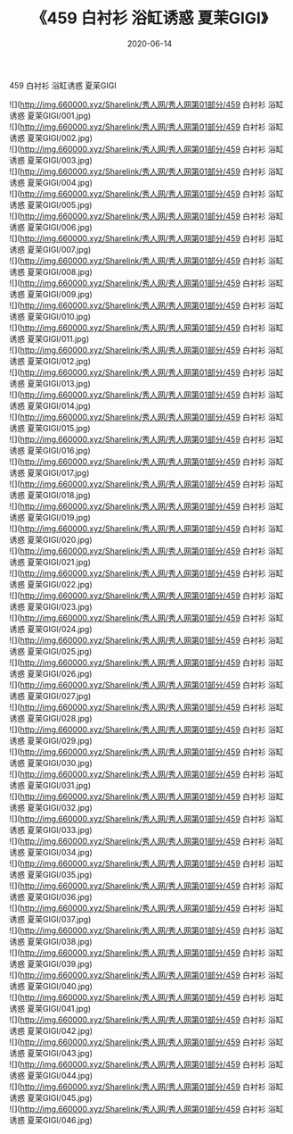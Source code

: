 ﻿---
layout: post
title:  《459 白衬衫 浴缸诱惑 夏茉GIGI》
date:   2020-06-14
img: http://img.660000.xyz/Sharelink/秀人网/秀人网第01部分/459 白衬衫 浴缸诱惑 夏茉GIGI/000.jpg
categories: [美女, 清纯, 唯美]
---

459 白衬衫 浴缸诱惑 夏茉GIGI

  ![](http://img.660000.xyz/Sharelink/秀人网/秀人网第01部分/459 白衬衫 浴缸诱惑 夏茉GIGI/001.jpg) <br> ![](http://img.660000.xyz/Sharelink/秀人网/秀人网第01部分/459 白衬衫 浴缸诱惑 夏茉GIGI/002.jpg) <br> ![](http://img.660000.xyz/Sharelink/秀人网/秀人网第01部分/459 白衬衫 浴缸诱惑 夏茉GIGI/003.jpg) <br> ![](http://img.660000.xyz/Sharelink/秀人网/秀人网第01部分/459 白衬衫 浴缸诱惑 夏茉GIGI/004.jpg) <br> ![](http://img.660000.xyz/Sharelink/秀人网/秀人网第01部分/459 白衬衫 浴缸诱惑 夏茉GIGI/005.jpg) <br> ![](http://img.660000.xyz/Sharelink/秀人网/秀人网第01部分/459 白衬衫 浴缸诱惑 夏茉GIGI/006.jpg) <br> ![](http://img.660000.xyz/Sharelink/秀人网/秀人网第01部分/459 白衬衫 浴缸诱惑 夏茉GIGI/007.jpg) <br> ![](http://img.660000.xyz/Sharelink/秀人网/秀人网第01部分/459 白衬衫 浴缸诱惑 夏茉GIGI/008.jpg) <br> ![](http://img.660000.xyz/Sharelink/秀人网/秀人网第01部分/459 白衬衫 浴缸诱惑 夏茉GIGI/009.jpg) <br> ![](http://img.660000.xyz/Sharelink/秀人网/秀人网第01部分/459 白衬衫 浴缸诱惑 夏茉GIGI/010.jpg) <br> ![](http://img.660000.xyz/Sharelink/秀人网/秀人网第01部分/459 白衬衫 浴缸诱惑 夏茉GIGI/011.jpg) <br> ![](http://img.660000.xyz/Sharelink/秀人网/秀人网第01部分/459 白衬衫 浴缸诱惑 夏茉GIGI/012.jpg) <br> ![](http://img.660000.xyz/Sharelink/秀人网/秀人网第01部分/459 白衬衫 浴缸诱惑 夏茉GIGI/013.jpg) <br> ![](http://img.660000.xyz/Sharelink/秀人网/秀人网第01部分/459 白衬衫 浴缸诱惑 夏茉GIGI/014.jpg) <br> ![](http://img.660000.xyz/Sharelink/秀人网/秀人网第01部分/459 白衬衫 浴缸诱惑 夏茉GIGI/015.jpg) <br> ![](http://img.660000.xyz/Sharelink/秀人网/秀人网第01部分/459 白衬衫 浴缸诱惑 夏茉GIGI/016.jpg) <br> ![](http://img.660000.xyz/Sharelink/秀人网/秀人网第01部分/459 白衬衫 浴缸诱惑 夏茉GIGI/017.jpg) <br> ![](http://img.660000.xyz/Sharelink/秀人网/秀人网第01部分/459 白衬衫 浴缸诱惑 夏茉GIGI/018.jpg) <br> ![](http://img.660000.xyz/Sharelink/秀人网/秀人网第01部分/459 白衬衫 浴缸诱惑 夏茉GIGI/019.jpg) <br> ![](http://img.660000.xyz/Sharelink/秀人网/秀人网第01部分/459 白衬衫 浴缸诱惑 夏茉GIGI/020.jpg) <br> ![](http://img.660000.xyz/Sharelink/秀人网/秀人网第01部分/459 白衬衫 浴缸诱惑 夏茉GIGI/021.jpg) <br> ![](http://img.660000.xyz/Sharelink/秀人网/秀人网第01部分/459 白衬衫 浴缸诱惑 夏茉GIGI/022.jpg) <br> ![](http://img.660000.xyz/Sharelink/秀人网/秀人网第01部分/459 白衬衫 浴缸诱惑 夏茉GIGI/023.jpg) <br> ![](http://img.660000.xyz/Sharelink/秀人网/秀人网第01部分/459 白衬衫 浴缸诱惑 夏茉GIGI/024.jpg) <br> ![](http://img.660000.xyz/Sharelink/秀人网/秀人网第01部分/459 白衬衫 浴缸诱惑 夏茉GIGI/025.jpg) <br> ![](http://img.660000.xyz/Sharelink/秀人网/秀人网第01部分/459 白衬衫 浴缸诱惑 夏茉GIGI/026.jpg) <br> ![](http://img.660000.xyz/Sharelink/秀人网/秀人网第01部分/459 白衬衫 浴缸诱惑 夏茉GIGI/027.jpg) <br> ![](http://img.660000.xyz/Sharelink/秀人网/秀人网第01部分/459 白衬衫 浴缸诱惑 夏茉GIGI/028.jpg) <br> ![](http://img.660000.xyz/Sharelink/秀人网/秀人网第01部分/459 白衬衫 浴缸诱惑 夏茉GIGI/029.jpg) <br> ![](http://img.660000.xyz/Sharelink/秀人网/秀人网第01部分/459 白衬衫 浴缸诱惑 夏茉GIGI/030.jpg) <br> ![](http://img.660000.xyz/Sharelink/秀人网/秀人网第01部分/459 白衬衫 浴缸诱惑 夏茉GIGI/031.jpg) <br> ![](http://img.660000.xyz/Sharelink/秀人网/秀人网第01部分/459 白衬衫 浴缸诱惑 夏茉GIGI/032.jpg) <br> ![](http://img.660000.xyz/Sharelink/秀人网/秀人网第01部分/459 白衬衫 浴缸诱惑 夏茉GIGI/033.jpg) <br> ![](http://img.660000.xyz/Sharelink/秀人网/秀人网第01部分/459 白衬衫 浴缸诱惑 夏茉GIGI/034.jpg) <br> ![](http://img.660000.xyz/Sharelink/秀人网/秀人网第01部分/459 白衬衫 浴缸诱惑 夏茉GIGI/035.jpg) <br> ![](http://img.660000.xyz/Sharelink/秀人网/秀人网第01部分/459 白衬衫 浴缸诱惑 夏茉GIGI/036.jpg) <br> ![](http://img.660000.xyz/Sharelink/秀人网/秀人网第01部分/459 白衬衫 浴缸诱惑 夏茉GIGI/037.jpg) <br> ![](http://img.660000.xyz/Sharelink/秀人网/秀人网第01部分/459 白衬衫 浴缸诱惑 夏茉GIGI/038.jpg) <br> ![](http://img.660000.xyz/Sharelink/秀人网/秀人网第01部分/459 白衬衫 浴缸诱惑 夏茉GIGI/039.jpg) <br> ![](http://img.660000.xyz/Sharelink/秀人网/秀人网第01部分/459 白衬衫 浴缸诱惑 夏茉GIGI/040.jpg) <br> ![](http://img.660000.xyz/Sharelink/秀人网/秀人网第01部分/459 白衬衫 浴缸诱惑 夏茉GIGI/041.jpg) <br> ![](http://img.660000.xyz/Sharelink/秀人网/秀人网第01部分/459 白衬衫 浴缸诱惑 夏茉GIGI/042.jpg) <br> ![](http://img.660000.xyz/Sharelink/秀人网/秀人网第01部分/459 白衬衫 浴缸诱惑 夏茉GIGI/043.jpg) <br> ![](http://img.660000.xyz/Sharelink/秀人网/秀人网第01部分/459 白衬衫 浴缸诱惑 夏茉GIGI/044.jpg) <br> ![](http://img.660000.xyz/Sharelink/秀人网/秀人网第01部分/459 白衬衫 浴缸诱惑 夏茉GIGI/045.jpg) <br> ![](http://img.660000.xyz/Sharelink/秀人网/秀人网第01部分/459 白衬衫 浴缸诱惑 夏茉GIGI/046.jpg) <br>